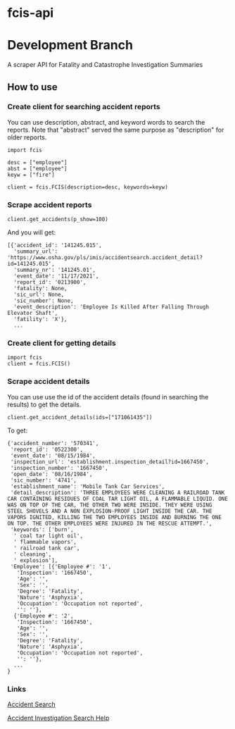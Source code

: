 # fcis-api

# Development Branch

A scraper API for Fatality and Catastrophe Investigation Summaries

## How to use

### Create client for searching accident reports

You can use description, abstract, and keyword words to search the reports.
Note that "abstract" served the same purpose as "description" for older reports.

```
import fcis

desc = ["employee"]
abst = ["employee"]
keyw = ["fire"]

client = fcis.FCIS(description=desc, keywords=keyw)
```

### Scrape accident reports

```
client.get_accidents(p_show=100)
```

And you will get:

```
[{'accident_id': '141245.015',
  'summary_url': 'https://www.osha.gov/pls/imis/accidentsearch.accident_detail?id=141245.015',
  'summary_nr': '141245.01',
  'event_date': '11/17/2021',
  'report_id': '0213900',
  'fatality': None,
  'sic_url': None,
  'sic_number': None,
  'event_description': 'Employee Is Killed After Falling Through Elevator Shaft',
  'fatility': 'X'},
  ...
```

### Create client for getting details

```
import fcis
client = fcis.FCIS()
```

### Scrape accident details

You can use use the id of the accident details (found in searching the results) to get the details.

```
client.get_accident_details(ids=["171061435"])
```

To get:

```
{'accident_number': '570341',
 'report_id': '0522300',
 'event_date': '08/15/1984',
 'inspection_url': 'establishment.inspection_detail?id=1667450',
 'inspection_number': '1667450',
 'open_date': '08/16/1984',
 'sic_number': '4741',
 'establishment_name': 'Mobile Tank Car Services',
 'detail_description': 'THREE EMPLOYEES WERE CLEANING A RAILROAD TANK CAR CONTAINING RESIDUES OF COAL TAR LIGHT OIL, A FLAMMABLE LIQUID. ONE WAS ON TOP OF THE CAR, THE OTHER TWO WERE INSIDE. THEY WERE USING STEEL SHOVELS AND A NON EXPLOSION-PROOF LIGHT INSIDE THE CAR. THE VAPORS IGNITED, KILLING THE TWO EMPLOYEES INSIDE AND BURNING THE ONE ON TOP. THE OTHER EMPLOYEES WERE INJURED IN THE RESCUE ATTEMPT.',
 'keywords': ['burn',
  ' coal tar light oil',
  ' flammable vapors',
  ' railroad tank car',
  ' cleaning',
  ' explosion'],
 'Employee': [{'Employee #': '1',
   'Inspection': '1667450',
   'Age': '',
   'Sex': '',
   'Degree': 'Fatality',
   'Nature': 'Asphyxia',
   'Occupation': 'Occupation not reported',
   '': ''},
  {'Employee #': '2',
   'Inspection': '1667450',
   'Age': '',
   'Sex': '',
   'Degree': 'Fatality',
   'Nature': 'Asphyxia',
   'Occupation': 'Occupation not reported',
   '': ''},
  ...
}
```

### Links

[Accident Search](https://www.osha.gov/pls/imis/accidentsearch.html)

[Accident Investigation Search Help](https://www.osha.gov/help/accident-investigation)
